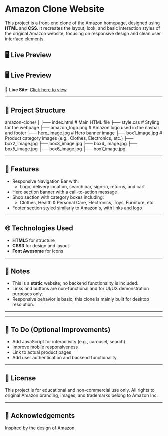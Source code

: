 # Amazon Clone Website

This project is a front-end clone of the Amazon homepage, designed using **HTML** and **CSS**. It recreates the layout, look, and basic interaction styles of the original Amazon website, focusing on responsive design and clean user interface elements.

## 🖥️ Live Preview

## 🖥️ Live Preview

🔗 **Live Site:** [Click here to view](https://its-tan19.github.io/Amazon-clone/)  


---

## 📁 Project Structure

amazon-clone/
│
├── index.html # Main HTML file
├── style.css # Styling for the webpage
├── amazon_logo.png # Amazon logo used in the navbar and footer
├── hero_image.jpg # Hero banner image
├── box1_image.jpg # Product category images (e.g., Clothes, Electronics, etc.)
├── box2_image.jpg
├── box3_image.jpg
├── box4_image.jpg
├── box5_image.jpg
├── box6_image.jpg
├── box7_image.jpg

---

## 🚀 Features

- Responsive Navigation Bar with:
  - Logo, delivery location, search bar, sign-in, returns, and cart
- Hero section banner with a call-to-action message
- Shop section with category boxes including:
  - Clothes, Health & Personal Care, Electronics, Toys, Furniture, etc.
- Footer section styled similarly to Amazon's, with links and logo

---

## 🌐 Technologies Used

- **HTML5** for structure
- **CSS3** for design and layout
- **Font Awesome** for icons

---

## 📝 Notes

- This is a **static** website; no backend functionality is included.
- Links and buttons are non-functional and for UI/UX demonstration purposes only.
- Responsive behavior is basic; this clone is mainly built for desktop resolution.

---


---

## 📌 To Do (Optional Improvements)

- Add JavaScript for interactivity (e.g., carousel, search)
- Improve mobile responsiveness
- Link to actual product pages
- Add user authentication and backend functionality

---

## 📄 License

This project is for educational and non-commercial use only. All rights to original Amazon branding, images, and trademarks belong to Amazon Inc.

---

## 🙌 Acknowledgements

Inspired by the design of [Amazon](https://www.amazon.com/).



